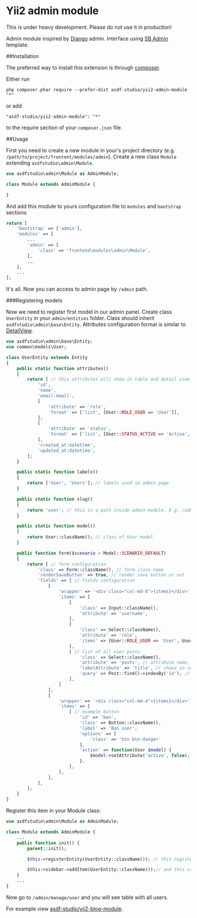 Yii2 admin module
=================

This is under heavy development. Please do not use it in production!

Admin module inspired by [Django](https://www.djangoproject.com/) admin.
Interface using [SB Admin](http://startbootstrap.com/template-overviews/sb-admin/) template.

##Installation


The preferred way to install this extension is through [composer](http://getcomposer.org/download/).

Either run

```
php composer.phar require --prefer-dist asdf-studio/yii2-admin-module "*"
```

or add

```
"asdf-studio/yii2-admin-module": "*"
```

to the require section of your `composer.json` file.


##Usage

First you need to create a new module in your's project directory (e.g. `/path/to/project/frontent/modules/admin`). Create a new class `Module` extending `asdfstudio\admin\Module`.

```php
use asdfstudio\admin\Module as AdminModule;

class Module extends AdminModule {

}
```

And add this module to yours configuration file to `modules` and `bootstrap` sections

```php
return [
    'bootstrap' => ['admin'],
    'modules' => [
    	...
        'admin' => [
            'class' => 'frontend\modules\admin\Module',
        ],
        ...
    ],
    ...
];
```

It's all. Now you can access to admin page by `/admin` path.


###Registering models 

Now we need to register first model in our admin panel. Create class `UserEntity` in your `admin/entities` folder.
Class should inherit `asdfstudio\admin\base\Entity`.
Attributes configuration format is similar to [DetailView](http://www.yiiframework.com/doc-2.0/guide-data-widgets.html#detailview).

```php
use asdfstudio\admin\base\Entity;
use common\models\User;

class UserEntity extends Entity
{
    public static function attributes()
    {
        return [ // this attributes will show in table and detail view
            'id',
            'name',
            'email:email',
            [
                'attribute' => 'role',
                'format' => ['list', [User::ROLE_USER => 'User']],
            ],
            [
                'attribute' => 'status',
                'format' => ['list', [User::STATUS_ACTIVE => 'Active', User::STATUS_DELETED => 'Deleted']],
            ],
            'created_at:datetime',
            'updated_at:datetime',
        ];
    }

    public static function labels()
    {
        return ['User', 'Users']; // labels used in admin page
    }

    public static function slug()
    {
        return 'user'; // this is a path inside admin module. E.g. /admin/manage/user[/<id>[/edit]]
    }

    public static function model()
    {
        return User::className(); // class of User model
    }

    public function form($scenario = Model::SCENARIO_DEFAULT)
    {
        return [ // form configuration
            'class' => Form::className(), // form class name
            'renderSaveButton' => true, // render save button or not
            'fields' => [ // fields configuration
                [
                    'wrapper' => '<div class="col-md-8">{items}</div>', // wrapper of items
                    'items' => [
                        [
                            'class' => Input::className(),
                            'attribute' => 'username',
                        ],
                        [
                            'class' => Select::className(),
                            'attribute' => 'role',
                            'items' => [User::ROLE_USER => 'User', User::ROLE_ADMIN => 'Admin'],
                        ],
                        [ // list of all user posts
                            'class' => Select::className(),
                            'attribute' => 'posts', // attribute name, for saving should implement setter for `posts` attribute
                            'labelAttribute' => 'title', // shows in select box
                            'query' => Post::find()->indexBy('id'), // all posts, should be indexed
                        ],
                    ]
                ],
                [
                    'wrapper' => '<div class="col-md-4">{items}</div>',
                    'items' => [
                        [ // example button
                            'id' => 'ban',
                            'class' => Button::className(),
                            'label' => 'Ban user',
                            'options' => [
                                'class' => 'btn btn-danger'
                            ],
                            'action' => function(User $model) {
                                $model->setAttribute('active', false);
                            },
                        ],
                    ],
                ],
            ],
        ];
    }
}
```

Register this item in your Module class:

```php
use asdfstudio\admin\Module as AdminModule;

class Module extends AdminModule {
	...
	public function init() {
		parent::init();

		$this->registerEntity(UserEntity::className()); // this register entity in admin module

		$this->sidebar->addItem(UserEntity::className());// and this creates link in sidebar
	}
	...
}

```

Now go to `/admin/manage/user` and you will see table with all users.

For example view [asdf-studio/yii2-blog-module](https://github.com/asdf-studio/yii2-blog-module).
